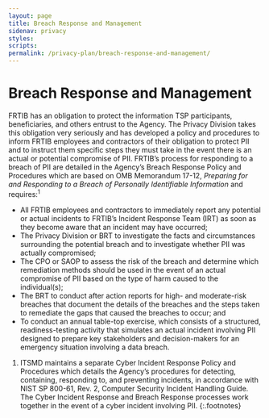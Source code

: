 ```yaml
---
layout: page
title: Breach Response and Management
sidenav: privacy
styles:
scripts:
permalink: /privacy-plan/breach-response-and-management/
---
```

# Breach Response and Management

FRTIB has an obligation to protect the information TSP participants, beneficiaries, and others entrust to the Agency. The Privacy Division takes this obligation very seriously and has developed a policy and procedures to inform FRTIB employees and contractors of their obligation to protect PII and to instruct them specific steps they must take in the event there is an actual or potential compromise of PII. FRTIB’s process for responding to a breach of PII are detailed in the Agency’s Breach Response Policy and Procedures which are based on OMB Memorandum 17-12, _Preparing for and Responding to a Breach of Personally Identifiable Information_ and requires:<sup>1</sup>

- All FRTIB employees and contractors to immediately report any potential or actual incidents to FRTIB’s Incident Response Team (IRT) as soon as they become aware that an incident may have occurred;
- The Privacy Division or BRT to investigate the facts and circumstances surrounding the potential breach and to investigate whether PII was actually compromised;
- The CPO or SAOP to assess the risk of the breach and determine which remediation methods should be used in the event of an actual compromise of PII based on the type of harm caused to the individual(s);
- The BRT to conduct after action reports for high- and moderate-risk breaches that document the details of the breaches and the steps taken to remediate the gaps that caused the breaches to occur; and
- To conduct an annual table-top exercise, which consists of a structured, readiness-testing activity that simulates an actual incident involving PII designed to prepare key stakeholders and decision-makers for an emergency situation involving a data breach.

1. ITSMD maintains a separate Cyber Incident Response Policy and Procedures which details the Agency’s procedures for detecting, containing, responding to, and preventing incidents, in accordance with NIST SP 800-61, Rev. 2, Computer Security Incident Handling Guide. The Cyber Incident Response and Breach Response processes work together in the event of a cyber incident involving PII.
{:.footnotes}


<!-- CONTENT END -->
